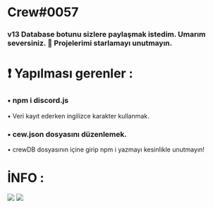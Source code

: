# Crew#0057
### v13 Database botunu sizlere paylaşmak istedim. Umarım seversiniz. 🖤 Projelerimi starlamayı unutmayın.

# ❗ Yapılması gerenler :
### • npm i discord.js 
• Veri kayıt ederken ingilizce karakter kullanmak.
### • cew.json dosyasını düzenlemek.
• crewDB dosyasının içine girip npm i yazmayı kesinlikle unutmayın!

# İNFO :
<img src="https://cdn.discordapp.com/attachments/1039241382252003349/1058119240252669982/image.png">
<img src="https://cdn.discordapp.com/attachments/1039241382252003349/1058126019787235328/image.png">
